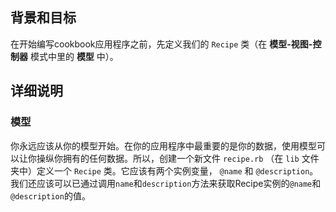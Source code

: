 ## 背景和目标

在开始编写cookbook应用程序之前，先定义我们的 `Recipe` 类（在 **模型-视图-控制器** 模式中里的 **模型** 中）。

## 详细说明

### 模型

你永远应该从你的模型开始。在你的应用程序中最重要的是你的数据，使用模型可以让你操纵你拥有的任何数据。所以，创建一个新文件 `recipe.rb` （在 `lib` 文件夹中）定义一个 `Recipe` 类。它应该有两个实例变量， `@name` 和 `@description`。 我们还应该可以已通过调用`name`和`description`方法来获取Recipe实例的`@name`和`@description`的值。
